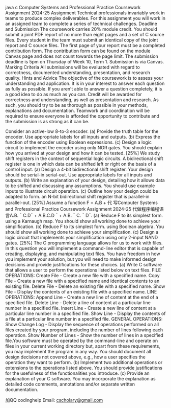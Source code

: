 java c Computer Systems and Professional Practice Coursework Assignment 2024-25 Assignment Technical professionals invariably work in teams to produce complex deliverables. For this assignment you will work in an assigned team to complete a series of technical challenges. Deadline and Submission The coursework carries 20% module credit. You should submit a joint PDF report of no more than eight pages and a set of C source files. Every student in the team must submit an identical copy of the joint report and C source files. The first page of your report must be a completed contribution form. The contribution form can be found on the module Canvas page and does not count towards the page limit. The submission deadline is 5pm on Thursday of Week 10, Term 1. Submission is via Canvas. Marking Criteria All submissions will be evaluated with regard to correctness, documented understanding, presentation, and research quality. Hints and Advice The objective of the coursework is to assess your understanding and application. It is in your interest to answer each question as fully as possible. If you aren’t able to answer a question completely, it is a good idea to do as much as you can. Credit will be awarded for correctness and understanding, as well as presentation and research. As such, you should try to be as thorough as possible in your methods, explanations and documentation. Teamwork and coordination will be required to ensure everyone is afforded the opportunity to contribute and the submission is as strong as it can be.

Consider an active-low 8-to-3 encoder. (a) Provide the truth table for the encoder. Use appropriate labels for all inputs and outputs. (b) Express the function of the encoder using Boolean expressions. (c) Design a logic circuit to implement the encoder using only NOR gates. You should explain how you arrived at your design and how it can be tested. [25%]
We study shift registers in the context of sequential logic circuits. A bidirectional shift register is one in which data can be shifted left or right on the basis of a control input. (a) Design a 4-bit bidirectional shift register. Your design should be serial-in serial-out. Use appropriate labels for all inputs and outputs. (b) Write an explanation of your design, detailing how it allows data to be shifted and discussing any assumptions. You should use example inputs to illustrate circuit operation. (c) Outline how your design could be adapted to form. an N-bit bidirectional shift register that is parallel-in parallel-out. [25%]
Assume a function F = A.B + 代 写Computer Systems and Professional Practice Coursework Assignment 2024-25 代做程序编程语言A.B. ¯ C.D¯ + A.B.C.D ¯ + A.B. ¯ C. ¯ D¯. (a) Reduce F to its simplest form. using a Karnaugh map. You should show all working done to achieve your simplification. (b) Reduce F to its simplest form. using Boolean algebra. You should show all working done to achieve your simplification. (c) Design a logic circuit that implements your simplification using only 2-input NAND gates. [25%]
The C programming language allows for us to work with files. In this question you will implement a command-line editor that is capable of creating, displaying, and manipulating text files. You have freedom in how you implement your solution, but you will need to make informed design decisions and provide justifications for these choices. (a) Write C software that allows a user to perform the operations listed below on text files. FILE OPERATIONS: Create File - Create a new file with a specified name. Copy File - Create a new file with a specified name and identical contents to an existing file. Delete File - Delete an existing file with a specified name. Show File - Display the contents of an existing file with a specified name. LINE OPERATIONS: Append Line - Create a new line of content at the end of a specified file. Delete Line - Delete a line of content at a particular line number in a specified file. Insert Line - Create a new line of content at a particular line number in a specified file. Show Line - Display the contents of a file at a particular line number in a specified file. GENERAL OPERATIONS: Show Change Log - Display the sequence of operations performed on all files created by your program, including the number of lines following each operation. Show Number of Lines - Show the number of lines in a specified file.You software must be operated by the command-line and operate on files in your current working directory but, apart from these requirements, you may implement the program in any way. You should document all design decisions not covered above, e.g., how a user specifies the operation they want to perform. (b) Implement two additional operations or extensions to the operations listed above. You should provide justifications for the usefulness of the functionalities you introduce. (c) Provide an explanation of your C software. You may incorporate the explanation as detailed code comments, annotations and/or separate written documentation.

   加QQ codinghelp Email: cscholary@gmail.com
